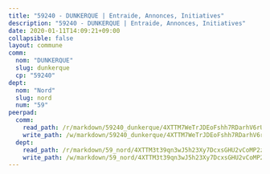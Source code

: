 ```yaml
---
title: "59240 - DUNKERQUE | Entraide, Annonces, Initiatives"
description: "59240 - DUNKERQUE | Entraide, Annonces, Initiatives"
date: 2020-01-11T14:09:21+09:00
collapsible: false
layout: commune
comm:
  nom: "DUNKERQUE"
  slug: dunkerque
  cp: "59240"
dept:
  nom: "Nord"
  slug: nord
  num: "59"
peerpad:
  comm:
    read_path: /r/markdown/59240_dunkerque/4XTTM7WeTrJDEoFshh7RDarhV6rU91AvhR9Zng7AZ72SPfCsG
    write_path: /w/markdown/59240_dunkerque/4XTTM7WeTrJDEoFshh7RDarhV6rU91AvhR9Zng7AZ72SPfCsG-K3TgUrCcrheLTN3TRExHgg2ivY9VrkXJoaDLXAGkuyPvhaNbJFwq7VjBHKrqaYCDzxMU5uWT5PBrFkyXtGM8S6tWRwscSLvXC6xjMpBqMGp4EBAnTvAhwGnHou8zFTPm5Kff3m9p
  dept:
    read_path: /r/markdown/59_nord/4XTTM3t39qn3wJ5h23Xy7DcxsGHU2vCoMP2z3iS4TUn3TrtdJ
    write_path: /w/markdown/59_nord/4XTTM3t39qn3wJ5h23Xy7DcxsGHU2vCoMP2z3iS4TUn3TrtdJ-K3TgTuZGkuZqXfr6fpmH7pGsMT6ndvZQMyRDze5QBt7XScLWHoBi246kLoDKpTH2Yo4f3AFSSJqGc2ozvNww7qPLqsDjpvahxCbQ6F5znbfjp6kVgaDcTYc9LyhwSfYuCevnvZUQ
---
```


